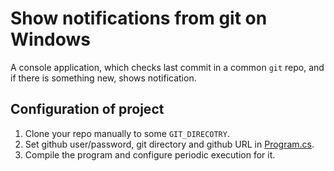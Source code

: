 ﻿# Show notifications from git on Windows

A console application, which checks last commit in a common `git` repo, and if there is something new, shows notification.

## Configuration of project

1. Clone your repo manually to some `GIT_DIRECOTRY`.
2. Set github user/password, git directory and github URL in [Program.cs](https://github.com/Hixon10/NotificatiionsFromAndroidToWindows/blob/main/GitToWindows/Program.cs#L10).
3. Compile the program and configure periodic execution for it. 
